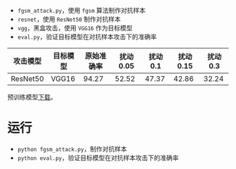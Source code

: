 - `fgsm_attack.py`，使用 `fgsm` 算法制作对抗样本
- `resnet`，使用 `ResNet50` 制作对抗样本
- `vgg`，黑盒攻击，使用 `VGG16` 作为目标模型
- `eval.py`，验证目标模型在对抗样本攻击下的准确率

| 攻击模型 | 目标模型 | 原始准确率 | 扰动0.05 | 扰动0.1 | 扰动0.15 | 扰动0.3 |
| -------- | -------- | ---------- | -------- | ------- | -------- | ------- |
| ResNet50 | VGG16    | 94.27      | 52.52    | 47.37   | 42.86    | 32.24   |

预训练模型[下载](https://github.com/laisimiao/classification-cifar10-pytorch)。

# 运行

- `python fgsm_attack.py`，制作对抗样本
- `python eval.py`，验证目标模型在对抗样本攻击下的准确率